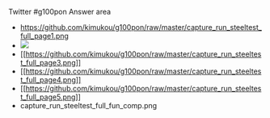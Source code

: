 Twitter #g100pon Answer area

* https://github.com/kimukou/g100pon/raw/master/capture_run_steeltest_full_page1.png
* <image src="https://github.com/kimukou/g100pon/raw/master/capture_run_steeltest_full_page2.png">
* [[https://github.com/kimukou/g100pon/raw/master/capture_run_steeltest_full_page3.png]]
* [[https://github.com/kimukou/g100pon/raw/master/capture_run_steeltest_full_page4.png]]
* [[https://github.com/kimukou/g100pon/raw/master/capture_run_steeltest_full_page5.png]]
* capture_run_steeltest_full_fun_comp.png
